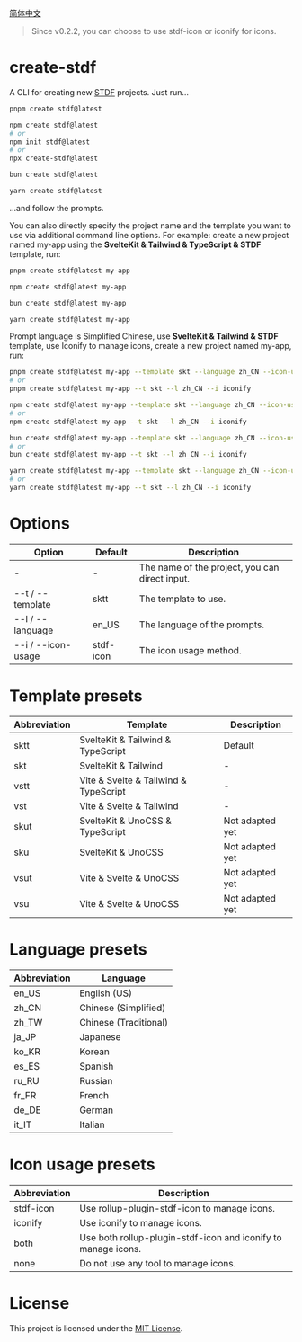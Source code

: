 [简体中文](https://github.com/any-tdf/stdf/blob/main/packages/create-stdf/README_CN.md)

> Since v0.2.2, you can choose to use stdf-icon or iconify for icons.

# create-stdf

A CLI for creating new [STDF](https://stdf.design) projects. Just run...

<!-- :::code-groups -->
<!-- pnpm -->
```sh
pnpm create stdf@latest
```
<!-- :: -->
<!-- npm -->
```sh
npm create stdf@latest
# or
npm init stdf@latest
# or
npx create-stdf@latest
```
<!-- :: -->
<!-- bun -->
```sh
bun create stdf@latest
```
<!-- :: -->
<!-- yarn -->
```sh
yarn create stdf@latest
```
<!-- ::: -->

...and follow the prompts.

You can also directly specify the project name and the template you want to use via additional command line options. For example: create a new project named my-app using the **SvelteKit & Tailwind & TypeScript & STDF** template, run:

<!-- :::code-groups -->
<!-- pnpm -->
```sh
pnpm create stdf@latest my-app
```
<!-- :: -->
<!-- npm -->
```sh
npm create stdf@latest my-app
```
<!-- :: -->
<!-- bun -->
```sh
bun create stdf@latest my-app
```
<!-- :: -->
<!-- yarn -->
```sh
yarn create stdf@latest my-app
```
<!-- ::: -->

Prompt language is Simplified Chinese, use **SvelteKit & Tailwind & STDF** template, use Iconify to manage icons, create a new project named my-app, run:

<!-- :::code-groups -->
<!-- pnpm -->
```sh
pnpm create stdf@latest my-app --template skt --language zh_CN --icon-usage iconify
# or
pnpm create stdf@latest my-app --t skt --l zh_CN --i iconify
```
<!-- :: -->
<!-- npm -->
```sh
npm create stdf@latest my-app --template skt --language zh_CN --icon-usage iconify
# or
npm create stdf@latest my-app --t skt --l zh_CN --i iconify
```
<!-- :: -->
<!-- bun -->
```sh
bun create stdf@latest my-app --template skt --language zh_CN --icon-usage iconify
# or
bun create stdf@latest my-app --t skt --l zh_CN --i iconify
```
<!-- :: -->
<!-- yarn -->
```sh
yarn create stdf@latest my-app --template skt --language zh_CN --icon-usage iconify
# or
yarn create stdf@latest my-app --t skt --l zh_CN --i iconify
```
<!-- ::: -->

# Options

| Option             | Default   | Description                                    |
| ------------------ | --------- | ---------------------------------------------- |
| -                  | -         | The name of the project, you can direct input. |
| --t / --template   | sktt      | The template to use.                           |
| --l / --language   | en_US     | The language of the prompts.                   |
| --i / --icon-usage | stdf-icon | The icon usage method.                         |

# Template presets

| Abbreviation | Template                              | Description     |
| ------------ | ------------------------------------- | --------------- |
| sktt         | SvelteKit & Tailwind & TypeScript     | Default         |
| skt          | SvelteKit & Tailwind                  | -               |
| vstt         | Vite & Svelte & Tailwind & TypeScript | -               |
| vst          | Vite & Svelte & Tailwind              | -               |
| skut         | SvelteKit & UnoCSS & TypeScript       | Not adapted yet |
| sku          | SvelteKit & UnoCSS                    | Not adapted yet |
| vsut         | Vite & Svelte & UnoCSS                | Not adapted yet |
| vsu          | Vite & Svelte & UnoCSS                | Not adapted yet |

# Language presets

| Abbreviation | Language              |
| ------------ | --------------------- |
| en_US        | English (US)          |
| zh_CN        | Chinese (Simplified)  |
| zh_TW        | Chinese (Traditional) |
| ja_JP        | Japanese              |
| ko_KR        | Korean                |
| es_ES        | Spanish               |
| ru_RU        | Russian               |
| fr_FR        | French                |
| de_DE        | German                |
| it_IT        | Italian               |

# Icon usage presets

| Abbreviation | Description                                                   |
| ------------ | ------------------------------------------------------------- |
| stdf-icon    | Use rollup-plugin-stdf-icon to manage icons.                  |
| iconify      | Use iconify to manage icons.                                  |
| both         | Use both rollup-plugin-stdf-icon and iconify to manage icons. |
| none         | Do not use any tool to manage icons.                          |

# License

This project is licensed under the [MIT License](https://github.com/any-tdf/stdf/blob/main/LICENSE).
